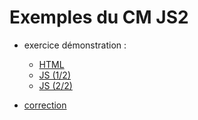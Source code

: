 # Exemples du CM JS2

- exercice démonstration :

  - [HTML](demo.html)
  - [JS (1/2)](demo_1.js)
  - [JS (2/2)](demo_2.js)

- [correction](correction.js)
